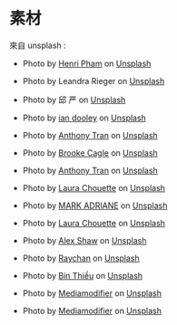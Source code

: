 # 素材

來自 unsplash :

- Photo by <a href="https://unsplash.com/@henrihere?utm_content=creditCopyText&utm_medium=referral&utm_source=unsplash">Henri Pham</a> on <a href="https://unsplash.com/photos/woman-wearing-peach-inner-top-with-gray-knitted-cardigan-standing-behind-white-flowerfield-during-daytime-photography-LIRZhTS-xzw?utm_content=creditCopyText&utm_medium=referral&utm_source=unsplash">Unsplash</a>
- Photo by Leandra Rieger on <a href="https://unsplash.com/photos/a-woman-in-a-hat-is-posing-for-a-picture-BKbwOaTCSUM?utm_content=creditCopyText&utm_medium=referral&utm_source=unsplash">Unsplash</a>
- Photo by 邱 严 on <a href="https://unsplash.com/photos/woman-holding-yellow-petaled-flowers-above-her-head-QCOZz4iqU-M?utm_content=creditCopyText&utm_medium=referral&utm_source=unsplash">Unsplash</a>
- Photo by <a href="https://unsplash.com/@sadswim?utm_content=creditCopyText&utm_medium=referral&utm_source=unsplash">ian dooley</a> on <a href="https://unsplash.com/photos/woman-stretching-her-arm-upward-8HqPXTToMn0?utm_content=creditCopyText&utm_medium=referral&utm_source=unsplash">Unsplash</a>
- Photo by <a href="https://unsplash.com/@anthonytran?utm_content=creditCopyText&utm_medium=referral&utm_source=unsplash">Anthony Tran</a> on <a href="https://unsplash.com/photos/woman-in-gray-coat-standing-near-green-plants-3Xkms-gMvZg?utm_content=creditCopyText&utm_medium=referral&utm_source=unsplash">Unsplash</a>
- Photo by <a href="https://unsplash.com/@brookecagle?utm_content=creditCopyText&utm_medium=referral&utm_source=unsplash">Brooke Cagle</a> on <a href="https://unsplash.com/photos/shallow-focus-photography-of-woman-posing-while-holding-her-hat-at-the-garden-n4pP64Jhd4w?utm_content=creditCopyText&utm_medium=referral&utm_source=unsplash">Unsplash</a>
- Photo by <a href="https://unsplash.com/@anthonytran?utm_content=creditCopyText&utm_medium=referral&utm_source=unsplash">Anthony Tran</a> on <a href="https://unsplash.com/photos/woman-wearing-white-sweater-sits-on-gray-fabric-sofa-IbsD4YLvaNY?utm_content=creditCopyText&utm_medium=referral&utm_source=unsplash">Unsplash</a>

- Photo by <a href="https://unsplash.com/@laurachouette?utm_content=creditCopyText&utm_medium=referral&utm_source=unsplash">Laura Chouette</a> on <a href="https://unsplash.com/photos/woman-in-black-coat-standing-on-gray-concrete-road-during-daytime-LvBMeTt9iDs?utm_content=creditCopyText&utm_medium=referral&utm_source=unsplash">Unsplash</a>
- Photo by <a href="https://unsplash.com/@markadriane?utm_content=creditCopyText&utm_medium=referral&utm_source=unsplash">MARK ADRIANE</a> on <a href="https://unsplash.com/photos/woman-wearing-gray-button-up-long-sleeved-shirt-and-brown-pants-standing-in-front-of-bushes--uJ3N7HLiEg?utm_content=creditCopyText&utm_medium=referral&utm_source=unsplash">Unsplash</a>
- Photo by <a href="https://unsplash.com/@laurachouette?utm_content=creditCopyText&utm_medium=referral&utm_source=unsplash">Laura Chouette</a> on <a href="https://unsplash.com/photos/woman-in-white-and-black-dress-standing-on-sidewalk-during-daytime-5Cgro6B4syQ?utm_content=creditCopyText&utm_medium=referral&utm_source=unsplash">Unsplash</a>
- Photo by <a href="https://unsplash.com/@matt909?utm_content=creditCopyText&utm_medium=referral&utm_source=unsplash">Alex Shaw</a> on <a href="https://unsplash.com/photos/woman-in-white-sleeveless-dress-sitting-on-green-grass-during-daytime-Kz46ofyZTOw?utm_content=creditCopyText&utm_medium=referral&utm_source=unsplash">Unsplash</a>
- Photo by <a href="https://unsplash.com/@wx1993?utm_content=creditCopyText&utm_medium=referral&utm_source=unsplash">Raychan</a> on <a href="https://unsplash.com/photos/woman-standing-near-brown-and-black-wooden-balcony-over-green-leafed-trees-tR-QKDF-xss?utm_content=creditCopyText&utm_medium=referral&utm_source=unsplash">Unsplash</a>
- Photo by <a href="https://unsplash.com/@binthieu?utm_content=creditCopyText&utm_medium=referral&utm_source=unsplash">Bin Thiều</a> on <a href="https://unsplash.com/photos/woman-sitting-on-white-metal-stair-railing-during-daytime-aXDj_NiS05o?utm_content=creditCopyText&utm_medium=referral&utm_source=unsplash">Unsplash</a>
- Photo by <a href="https://unsplash.com/@mediamodifier?utm_content=creditCopyText&utm_medium=referral&utm_source=unsplash">Mediamodifier</a> on <a href="https://unsplash.com/photos/woman-in-white-crew-neck-t-shirt-holding-black-smartphone-t2JEL82VTe0?utm_content=creditCopyText&utm_medium=referral&utm_source=unsplash">Unsplash</a>
- Photo by <a href="https://unsplash.com/@mediamodifier?utm_content=creditCopyText&utm_medium=referral&utm_source=unsplash">Mediamodifier</a> on <a href="https://unsplash.com/photos/white-crew-neck-t-shirt-Q0zoxQF7OUY?utm_content=creditCopyText&utm_medium=referral&utm_source=unsplash">Unsplash</a>
